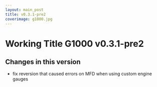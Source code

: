```yaml
---
layout: main_post
title: v0.3.1-pre2
coverimage: g1000.jpg
---
```

# Working Title G1000 v0.3.1-pre2
## Changes in this version

* fix reversion that caused errors on MFD when using custom engine gauges